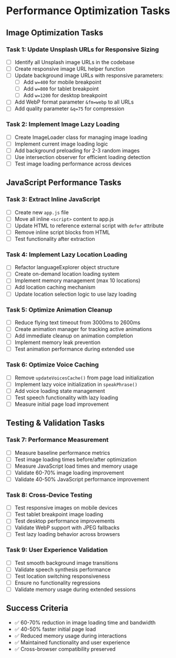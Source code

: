# Performance Optimization Tasks

## Image Optimization Tasks

### Task 1: Update Unsplash URLs for Responsive Sizing
- [ ] Identify all Unsplash image URLs in the codebase
- [ ] Create responsive image URL helper function
- [ ] Update background image URLs with responsive parameters:
  - [ ] Add `w=400` for mobile breakpoint
  - [ ] Add `w=800` for tablet breakpoint  
  - [ ] Add `w=1200` for desktop breakpoint
- [ ] Add WebP format parameter `&fm=webp` to all URLs
- [ ] Add quality parameter `&q=75` for compression

### Task 2: Implement Image Lazy Loading
- [ ] Create ImageLoader class for managing image loading
- [ ] Implement current image loading logic
- [ ] Add background preloading for 2-3 random images
- [ ] Use intersection observer for efficient loading detection
- [ ] Test image loading performance across devices

## JavaScript Performance Tasks

### Task 3: Extract Inline JavaScript
- [ ] Create new `app.js` file
- [ ] Move all inline `<script>` content to app.js
- [ ] Update HTML to reference external script with `defer` attribute
- [ ] Remove inline script blocks from HTML
- [ ] Test functionality after extraction

### Task 4: Implement Lazy Location Loading
- [ ] Refactor languageExplorer object structure
- [ ] Create on-demand location loading system
- [ ] Implement memory management (max 10 locations)
- [ ] Add location caching mechanism
- [ ] Update location selection logic to use lazy loading

### Task 5: Optimize Animation Cleanup
- [ ] Reduce flying text timeout from 3000ms to 2600ms
- [ ] Create animation manager for tracking active animations
- [ ] Add immediate cleanup on animation completion
- [ ] Implement memory leak prevention
- [ ] Test animation performance during extended use

### Task 6: Optimize Voice Caching
- [ ] Remove `updateVoicesCache()` from page load initialization
- [ ] Implement lazy voice initialization in `speakPhrase()`
- [ ] Add voice loading state management
- [ ] Test speech functionality with lazy loading
- [ ] Measure initial page load improvement

## Testing & Validation Tasks

### Task 7: Performance Measurement
- [ ] Measure baseline performance metrics
- [ ] Test image loading times before/after optimization
- [ ] Measure JavaScript load times and memory usage
- [ ] Validate 60-70% image loading improvement
- [ ] Validate 40-50% JavaScript performance improvement

### Task 8: Cross-Device Testing
- [ ] Test responsive images on mobile devices
- [ ] Test tablet breakpoint image loading
- [ ] Test desktop performance improvements
- [ ] Validate WebP support with JPEG fallbacks
- [ ] Test lazy loading behavior across browsers

### Task 9: User Experience Validation
- [ ] Test smooth background image transitions
- [ ] Validate speech synthesis performance
- [ ] Test location switching responsiveness
- [ ] Ensure no functionality regressions
- [ ] Validate memory usage during extended sessions

## Success Criteria
- ✅ 60-70% reduction in image loading time and bandwidth
- ✅ 40-50% faster initial page load
- ✅ Reduced memory usage during interactions
- ✅ Maintained functionality and user experience
- ✅ Cross-browser compatibility preserved